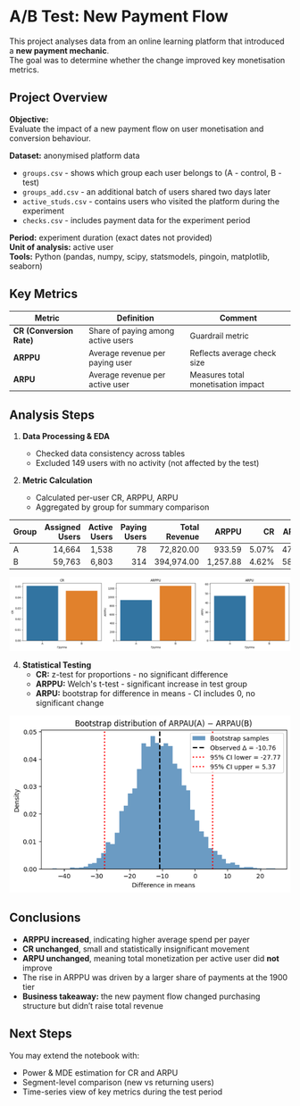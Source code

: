 # A/B Test: New Payment Flow

This project analyses data from an online learning platform that introduced a **new payment mechanic**.  
The goal was to determine whether the change improved key monetisation metrics.


## Project Overview

**Objective:**  
Evaluate the impact of a new payment flow on user monetisation and conversion behaviour.

**Dataset:** anonymised platform data
* `groups.csv` - shows which group each user belongs to (A - control, B - test)
* `groups_add.csv` - an additional batch of users shared two days later
* `active_studs.csv` - contains users who visited the platform during the experiment
* `checks.csv` - includes payment data for the experiment period
  
**Period:** experiment duration (exact dates not provided)  
**Unit of analysis:** active user  
**Tools:** Python (pandas, numpy, scipy, statsmodels, pingoin, matplotlib, seaborn)


## Key Metrics

| Metric | Definition | Comment |
|---------|-------------|----------|
| **CR (Conversion Rate)** | Share of paying among active users | Guardrail metric |
| **ARPPU** | Average revenue per paying user | Reflects average check size |
| **ARPU** | Average revenue per active user | Measures total monetisation impact |


## Analysis Steps

1. **Data Processing & EDA**
   - Checked data consistency across tables 
   - Excluded 149 users with no activity (not affected by the test)

3. **Metric Calculation**
   - Calculated per-user CR, ARPPU, ARPU
   - Aggregated by group for summary comparison

  | Group | Assigned Users | Active Users | Paying Users | Total Revenue | ARPPU     | CR       | ARPU     |
|:------|----------------:|--------------:|--------------:|---------------:|-----------:|----------:|----------:|
| A     | 14,664          | 1,538         | 78            | 72,820.00      | 933.59     | 5.07%    | 47.35     |
| B     | 59,763          | 6,803         | 314           | 394,974.00     | 1,257.88   | 4.62%    | 58.06     |

![Key metrics comparison](charts/Metrics.png)



4. **Statistical Testing**
   - **CR:** z-test for proportions - no significant difference  
   - **ARPPU:** Welch's t-test - significant increase in test group  
   - **ARPU:** bootstrap for difference in means - CI includes 0, no significant change  

![Key metrics comparison](charts/Bootstrap.png)

## Conclusions

- **ARPPU increased**, indicating higher average spend per payer  
- **CR unchanged**, small and statistically insignificant movement  
- **ARPU unchanged**, meaning total monetization per active user did **not** improve  
- The rise in ARPPU was driven by a larger share of payments at the 1900 tier  
- **Business takeaway:** the new payment flow changed purchasing structure but didn’t raise total revenue


## Next Steps
You may extend the notebook with:
- Power & MDE estimation for CR and ARPU
- Segment-level comparison (new vs returning users)
- Time-series view of key metrics during the test period
